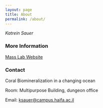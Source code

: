 ```yaml
---
layout: page
title: About
permalink: /about/
---
```

_Katrein Sauer_

### More Information

[Mass Lab Website](https://sites.google.com/marsci.haifa.ac.il/masslab/home?authuser=0/)  

### Contact

Coral Biomineralization in a changing ocean

Room: Multipurpose Building, dungeon office

Email: ksauer@campus.haifa.ac.il
